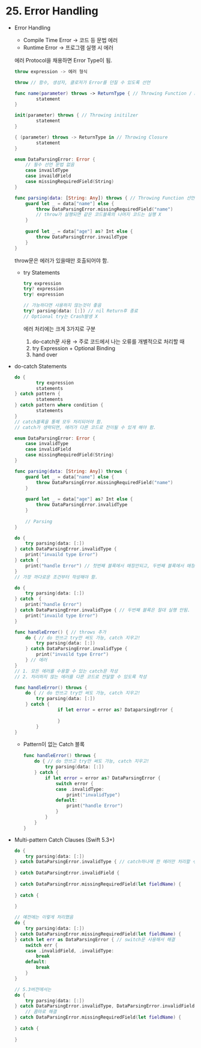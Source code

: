 # 25. Error Handling

- Error Handling
    - Compile Time Error → 코드 등 문법 에러
    - Runtime Error → 프로그램 실행 시 에러

    에러 Protocol을 채용하면 Error Type이 됨.

    ```swift
    throw expression -> 에러 형식

    throw // 함수, 생성자, 클로저가 Error를 던질 수 있도록 선언

    func name(parameter) throws -> ReturnType { // Throwing Function / Method
            statement
    }

    init(parameter) throws { // Throwing initilzer
            statement
    }

    { (parameter) throws -> ReturnType in // Throwing Closure
            statement
    }
    ```

    ```swift
    enum DataParsingError: Error {
        // 필수 선언 문법 없음
        case invaildType
        case invaildField
        case missingRequiredField(String)
    }

    func parsing(data: [String: Any]) throws { // Throwing Function 선언
        guard let _ = data["name"] else {
            throw DataParsingError.missingRequiredField("name")
            // throw가 실행되면 같은 코드블록의 나머지 코드는 실행 X
        }
        
        guard let _ = data["age"] as? Int else {
            throw DataParsingError.invaildType
        }
    }
    ```

    throw문은 에러가 있을때만 호출되어야 함.

    - try Statements

        ```swift
        try expression
        try? expression
        try! expression
        ```

        ```swift
        // 가능하다면 사용하지 않는것이 좋음
        try? parsing(data: [:]) // nil Return후 종료
        // Optional try는 Crash발생 X
        ```

        에러 처리에는 크게 3가지로 구분

        1. do-catch문 사용 → 주로 코드에서 나는 오류를 개별적으로 처리할 때
        2. try Expression + Optional Binding
        3. hand over
- do-catch Statements

    ```swift
    do {
            try expression
            statements
    } catch pattern {
            statements
    } catch pattern where condition {
            statements
    }
    // catch블록을 통해 모두 처리되어야 함.
    // catch가 생략되면, 에러가 다른 코드로 전이될 수 있게 해야 함.
    ```

    ```swift
    enum DataParsingError: Error {
        case invalidType
        case invalidField
        case missingRequiredField(String)
    }

    func parsing(data: [String: Any]) throws {
        guard let _ = data["name"] else {
            throw DataParsingError.missingRequiredField("name")
        }
        
        guard let _ = data["age"] as? Int else {
            throw DataParsingError.invalidType
        }
        
        // Parsing
    }

    do {
        try parsing(data: [:])
    } catch DataParsingError.invalidType {
        print("invaild type Error")
    } catch {
        print("handle Error") // 첫번째 블록에서 매칭안되고, 두번째 블록에서 매칭
    }
    // 가장 까다로운 조건부터 작성해야 함.
    ```

    ```swift
    do {
        try parsing(data: [:])
    } catch  {
        print("handle Error")
    } catch DataParsingError.invalidType { // 두번째 블록은 절대 실행 안됨.
        print("invaild type Error")
    }
    ```

    ```swift
    func handleError() { // throws 추가
        do { // do 안쓰고 try만 써도 가능, catch 지우고!
            try parsing(data: [:])
        } catch DataParsingError.invalidType {
            print("invaild type Error")
        } // 에러
    }
    // 1. 모든 에러를 수용할 수 있는 catch문 작성
    // 2. 처리하지 않는 에러를 다른 코드로 전달할 수 있도록 작성
    ```

    ```swift
    func handleError() throws {
        do { // do 안쓰고 try만 써도 가능, catch 지우고!
            try parsing(data: [:])
        } catch {
                    if let error = error as? DataparsingError {
                            
                    }
            }
    }
    ```

    - Pattern이 없는 Catch 블록

        ```swift
        func handleError() throws {
            do { // do 안쓰고 try만 써도 가능, catch 지우고!
                try parsing(data: [:])
            } catch {
                if let error = error as? DataParsingError {
                    switch error {
                    case .invalidType:
                        print("invalidType")
                    default:
                        print("handle Error")
                    }
                }
            }
        }
        ```

- Multi-pattern Catch Clauses (Swift 5.3+)

    ```swift
    do {
        try parsing(data: [:])
    } catch DataParsingError.invalidType { // catch하나에 한 에러만 처리할 수 있었음.
        
    } catch DataParsingError.invalidField {
        
    } catch DataParsingError.missingRequiredField(let fieldName) {
        
    } catch {
        
    }
    ```

    ```swift
    // 예전에는 이렇게 처리했음
    do {
        try parsing(data: [:])
    } catch DataParsingError.missingRequiredField(let fieldName) {
    } catch let err as DataParsingError { // switch문 사용해서 해결
        switch err {
        case .invalidField, .invalidType:
            break
        default:
            break
        }
    }
    ```

    ```swift
    // 5.3버전에서는
    do {
        try parsing(data: [:])
    } catch DataParsingError.invalidType, DataParsingError.invalidField {
        // 콤마로 해결  
    } catch DataParsingError.missingRequiredField(let fieldName) {
        
    } catch {
        
    }
    ```

